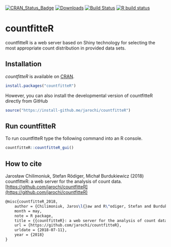   <!-- badges: start -->
[![CRAN_Status_Badge](http://www.r-pkg.org/badges/version/countfitteR)](https://cran.r-project.org/package=countfitteR)
[![Downloads](http://cranlogs.r-pkg.org/badges/countfitteR)](https://cran.r-project.org/package=countfitteR)
[![Build Status](https://api.travis-ci.org/jarochi/countfitteR.png)](https://travis-ci.org/jarochi/countfitteR)
[![R build status](https://github.com/jarochi/countfitteR/workflows/R-CMD-check/badge.svg)](https://github.com/jarochi/countfitteR/actions)
  <!-- badges: end -->

# countfitteR

countfitteR is a web server based on Shiny technology for selecting the most appropriate count distribution in provided data sets.

## Installation

*countfitteR* is available on [CRAN](https://cran.r-project.org/package=countfitteR). 

```R
install.packages("countfitteR")
```

However, you can also install the developmental version of countfitteR directly from GitHub

```R
source("https://install-github.me/jarochi/countfitteR")
```

## Run countfitteR

To run countfitteR type the following command into an R console.

```R
countfitteR::countfitteR_gui()
```

## How to cite

Jarosław Chilimoniuk, Stefan Rödiger, Michał Burdukiewicz (2018) countfitteR: a web server for the analysis of count data. [https://github.com/jarochi/countfitteR](https://github.com/jarochi/countfitteR)


```tex
@misc{countfitteR_2018,
	author = {Chilimoniuk, Jaros\l{}aw and R\"odiger, Stefan and Burdukiewicz, Micha\l{}},
	month = may,
	note = R package,
    title = {{countfitteR}: a web server for the analysis of count data},
	url = {https://github.com/jarochi/countfitteR},
	urldate = {2018-07-11},
	year = {2018}
}
```
